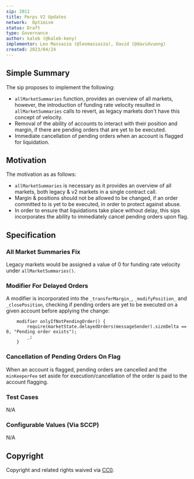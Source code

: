 ```yaml
---
sip: 2011
title: Perps V2 Updates
network:  Optimism
status: Draft
type: Governance
author: kaleb (@kaleb-keny)
implementor: Leo Massazza (@leomassazza), David (@davidvuong)
created: 2023/04/24
---
```


## Simple Summary

The sip proposes to implement the following:
- `allMarketSummaries` function, provides an overview of all markets, however, the introduction of funding rate velocity resulted in `allMarketSummaries` calls to revert, as legacy markets don't have this concept of velocity.
- Removal of the ability of accounts to interact with their position and margin, if there are pending orders that are yet to be executed.
- Immediate cancellation of pending orders when an account is flagged for liquidation. 

## Motivation

The motivation as as follows:
- `allMarketSummaries` is necessary as it provides an overview of all markets, both legacy & v2 markets in a single contract call.
- Margin & positions should not be allowed to be changed, if an order committed to is yet to be executed, in order to protect against abuse. 
- In order to ensure that liquidations take place without delay, this sips incorporates the ability to immediately cancel pending orders upon flag.

## Specification

### All Market Summaries Fix

Legacy markets would be assigned a value of 0 for funding rate velocity under `allMarketSummaries()`.

### Modifier For Delayed Orders

A modifier is incorporated into the `_transferMargin_`, `_modifyPosition_` and `_closePosition`, checking if pending orders are yet to be executed on a given account before applying the change: 

```
    modifier onlyIfNotPendingOrder() {
        require(marketState.delayedOrders(messageSender).sizeDelta == 0, "Pending order exists");
        _;
    }
```

### Cancellation of Pending Orders On Flag

When an account is flagged, pending orders are cancelled and the `minKeeperFee` set aside for execution/cancellation of the order is paid to the account flagging.


### Test Cases

N/A

### Configurable Values (Via SCCP)

N/A

## Copyright

Copyright and related rights waived via [CC0](https://creativecommons.org/publicdomain/zero/1.0/).

